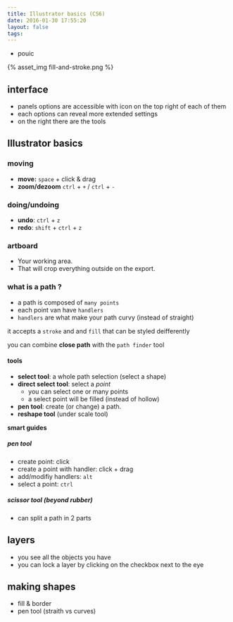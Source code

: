 ```yaml
---
title: Illustrator basics (CS6)
date: 2016-01-30 17:55:20
layout: false
tags:
---
```


- pouic

{% asset_img fill-and-stroke.png %}


## interface

- panels options are accessible with icon on the top right of each of them
- each options can reveal more extended settings 
- on the right there are the tools

## Illustrator basics

### moving

- **move:** `space` + click & drag
- **zoom/dezoom** `ctrl` + `+` / `ctrl` + `-`

### doing/undoing

- **undo**: `ctrl` + `z`
- **redo**: `shift` + `ctrl` + `z`

### artboard

- Your working area. 
- That will crop everything outside on the export.

### what is a path ?

- a path is composed of `many points`
- each point van have `handlers`
- `handlers` are what make your path curvy (instead of straight)

it accepts a `stroke` and and `fill` that can be styled deifferently

you can combine **close path** with the `path finder` tool

#### tools

- **select tool**: a whole path selection (select a shape)
- **direct select tool**: select a *point*
	- you can select one or many points
	- a select point will be filled (instead of hollow) 
- **pen tool**: create (or change) a path.
- **reshape tool** (under scale tool)

**smart guides**


##### pen tool

- create point: click
- create a point with handler: click + drag
- add/modifiy handlers: `alt`
- select a point: `ctrl`

##### scissor tool (beyond rubber)

- can split a path in 2 parts


## layers

- you see all the objects you have
- you can lock a layer by clicking on the checkbox next to the eye


## making shapes

- fill & border
- pen tool (straith vs curves)
